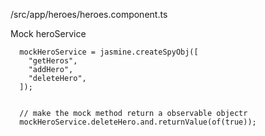 /src/app/heroes/heroes.component.ts

Mock heroService

```
  mockHeroService = jasmine.createSpyObj([
    "getHeros",
    "addHero",
    "deleteHero",
  ]);


  // make the mock method return a observable objectr
  mockHeroService.deleteHero.and.returnValue(of(true));
```
